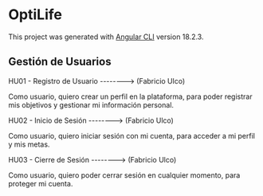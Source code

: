 # OptiLife

This project was generated with [Angular CLI](https://github.com/angular/angular-cli) version 18.2.3.

## Gestión de Usuarios

HU01 - Registro de Usuario --------> (Fabricio Ulco)  

Como usuario, quiero crear un perfil en la plataforma, para poder registrar mis objetivos y gestionar mi información personal.

HU02 - Inicio de Sesión --------> (Fabricio Ulco) 

Como usuario, quiero iniciar sesión con mi cuenta, para acceder a mi perfil y mis metas.

HU03 - Cierre de Sesión --------> (Fabricio Ulco) 

Como usuario, quiero poder cerrar sesión en cualquier momento, para proteger mi cuenta.

